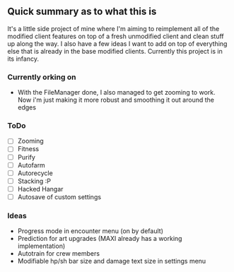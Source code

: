 ## Quick summary as to what this is
It's a little side project of mine where I'm aiming to reimplement all of the modified client features on top of a fresh unmodified client and clean stuff up along the way. I also have a few ideas I want to add on top of everything else that is already in the base modified clients. Currently this project is in its infancy.

### Currently orking on
- With the FileManager done, I also managed to get zooming to work. Now i'm just making it more robust and smoothing it out around the edges

### ToDo
- [ ] Zooming
- [ ] Fitness
- [ ] Purify
- [ ] Autofarm
- [ ] Autorecycle
- [ ] Stacking :P
- [ ] Hacked Hangar
- [ ] Autosave of custom settings

### Ideas
- Progress mode in encounter menu (on by default)
- Prediction for art upgrades (MAXI already has a working implementation)
- Autotrain for crew members
- Modifiable hp/sh bar size and damage text size in settings menu
